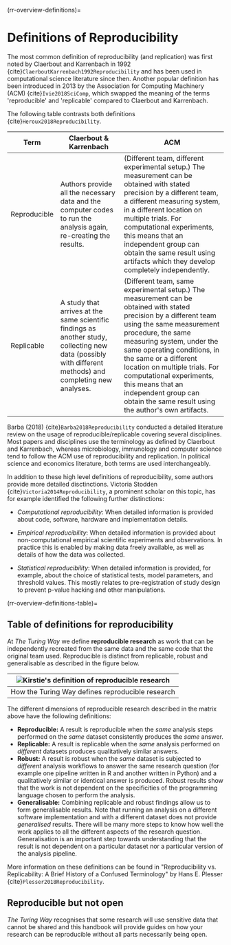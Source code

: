 (rr-overview-definitions)=
# Definitions of Reproducibility

The most common definition of reproducibility (and replication) was first noted by Claerbout and Karrenbach in 1992 {cite}`ClaerboutKarrenbach1992Reproducibility` and has been used in computational science literature since then.
Another popular definition has been introduced in 2013 by the Association for Computing Machinery (ACM) {cite}`Ivie2018SciComp`, which swapped the meaning of the terms 'reproducible' and 'replicable' compared to Claerbout and Karrenbach.

The following table contrasts both definitions {cite}`Heroux2018Reproducibility`.

| Term | Claerbout & Karrenbach | ACM |
| -----|------------------------|-----|
| Reproducible | Authors provide all the necessary data and the computer codes to run the analysis again, re-creating the results.| (Different team, different experimental setup.) The measurement can be obtained with stated precision by a different team, a different measuring system, in a different location on multiple trials. For computational experiments, this means that an independent group can obtain the same result using artifacts which they develop completely independently. |
| Replicable |  A study that arrives at the same scientific findings as another study, collecting new data (possibly with different methods) and completing new analyses. | (Different team, same experimental setup.) The measurement can be obtained with stated precision by a different team using the same measurement procedure, the same measuring system, under the same operating conditions, in the same or a different location on multiple trials. For computational experiments, this means that an independent group can obtain the same result using the author's own artifacts. |

Barba (2018) {cite}`Barba2018Reproducibility` conducted a detailed literature review on the usage of reproducible/replicable covering several disciplines.
Most papers and disciplines use the terminology as defined by Claerbout and Karrenbach, whereas microbiology, immunology and computer science tend to follow the ACM use of reproducibility and replication.
In political science and economics literature, both terms are used interchangeably.

In addition to these high level definitions of reproducibility, some authors provide more detailed disctinctions.
Victoria Stodden {cite}`Victoria2014Reproducibility`, a prominent scholar on this topic, has for example identified the following further distinctions:

- _Computational reproducibility_: When detailed information is provided about code, software, hardware and implementation details.

- _Empirical reproducibility_: When detailed information is provided about non-computational empirical scientific experiments and observations. In practice this is enabled by making data freely available, as well as details of how the data was collected.

- _Statistical reproducibility_: When detailed information is provided, for example, about the choice of statistical tests, model parameters, and threshold values. This mostly relates to pre-registration of study design to prevent p-value hacking and other manipulations.

(rr-overview-definitions-table)=
## Table of definitions for reproducibility

At _The Turing Way_ we define **reproducible research** as work that can be independently recreated from the same data and the same code that the original team used.
Reproducible is distinct from replicable, robust and generalisable as described in the figure below.

| ![Kirstie's definition of reproducible research](../../figures/ReproducibleMatrix.jpg) |
| -------------------------------------------------------------------------------------------------------- |
|  How the Turing Way defines reproducible research  |

The different dimensions of reproducible research described in the matrix above have the following definitions:

- **Reproducible:** A result is reproducible when the _same_ analysis steps performed on the _same_ dataset consistently produces the _same_ answer.
- **Replicable:** A result is replicable when the _same_ analysis performed on _different_ datasets produces qualitatively similar answers.
- **Robust:** A result is robust when the _same_ dataset is subjected to _different_ analysis workflows to answer the same research question (for example one pipeline written in R and another written in Python) and a qualitatively similar or identical answer is produced.
  Robust results show that the work is not dependent on the specificities of the programming language chosen to perform the analysis.
- **Generalisable:** Combining replicable and robust findings allow us to form generalisable results.
  Note that running an analysis on a different software implementation and with a different dataset does not provide _generalised_ results.
  There will be many more steps to know how well the work applies to all the different aspects of the research question.
  Generalisation is an important step towards understanding that the result is not dependent on a particular dataset nor a particular version of the analysis pipeline.

More information on these definitions can be found in "Reproducibility vs. Replicability: A Brief History of a Confused Terminology" by Hans E. Plesser {cite}`Plesser2018Reproducibility`.

## Reproducible but not open

_The Turing Way_ recognises that some research will use sensitive data that cannot be shared and this handbook will provide guides on how your research can be reproducible without all parts necessarily being open.
